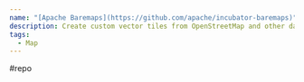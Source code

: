 ```yaml
---
name: "[Apache Baremaps](https://github.com/apache/incubator-baremaps)"
description: Create custom vector tiles from OpenStreetMap and other data sources with Postgis and Java.
tags:
  - Map
---
```

#repo